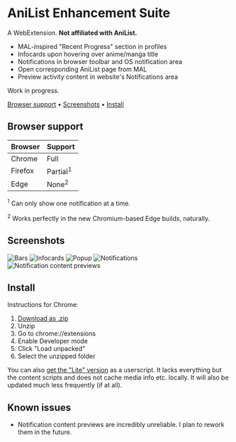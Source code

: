 # AniList Enhancement Suite

A WebExtension. **Not affiliated with AniList.**

* MAL-inspired "Recent Progress" section in profiles
* Infocards upon hovering over anime/manga title
* Notifications in browser toolbar and OS notification area
* Open corresponding AniList page from MAL
* Preview activity content in website's Notifications area

Work in progress.

[Browser support](#browser-support) • [Screenshots](#screenshots) • [Install](#install)

## Browser support

| Browser | Support             |
|---------|---------------------|
| Chrome  | Full                |
| Firefox | Partial<sup>1</sup> |
| Edge    | None<sup>2</sup>    |

<sup>1</sup> Can only show one notification at a time.

<sup>2</sup> Works perfectly in the new Chromium-based Edge builds, naturally. 

## Screenshots

![Bars](https://i.imgur.com/Cu72tRE.png)
![Infocards](https://i.imgur.com/KmCcTXQ.png)
![Popup](https://i.imgur.com/tCqL6Rf.png)
![Notifications](https://i.imgur.com/b73lcYF.png)
![Notification content previews](https://i.imgur.com/t6O8UPp.png)

## Install

Instructions for Chrome:

1. [Download as .zip](https://github.com/z-------------/anilist-es/archive/master.zip)
2. Unzip
3. Go to chrome://extensions
4. Enable Developer mode
5. Click "Load unpacked"
6. Select the unzipped folder

You can also [get the "Lite" version](https://greasyfork.org/en/scripts/382294-anilist-enhancement-suite-lite) as a userscript. It lacks everything but the content scripts and does not cache media info etc. locally. It will also be updated much less frequently (if at all).

## Known issues

* Notification content previews are incredibly unreliable. I plan to rework them in the future.
